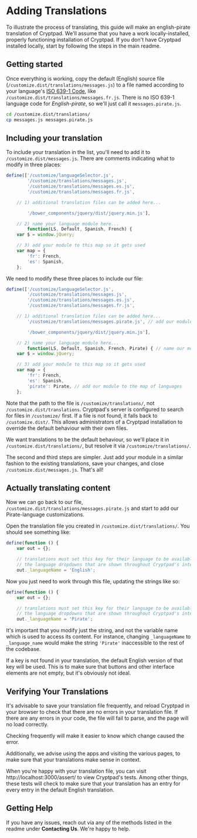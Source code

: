 # Adding Translations

To illustrate the process of translating, this guide will make an english-pirate translation of Cryptpad.
We'll assume that you have a work locally-installed, properly functioning installation of Cryptpad.
If you don't have Cryptpad installed locally, start by following the steps in the main readme.

## Getting started

Once everything is working, copy the default (English) source file (`/customize.dist/translations/messages.js`) to a file named according to your language's [ISO 639-1 Code](https://en.wikipedia.org/wiki/List_of_ISO_639-1_codes), like `/customize.dist/translations/messages.fr.js`.
There is no ISO 639-1 language code for _English-pirate_, so we'll just call it `messages.pirate.js`.

```Bash
cd /customize.dist/translations/
cp messages.js messages.pirate.js
```

## Including your translation

To include your translation in the list, you'll need to add it to `/customize.dist/messages.js`.
There are comments indicating what to modify in three places:

```javascript
define(['/customize/languageSelector.js',
        '/customize/translations/messages.js',
        '/customize/translations/messages.es.js',
        '/customize/translations/messages.fr.js',

    // 1) additional translation files can be added here...

        '/bower_components/jquery/dist/jquery.min.js'],

    // 2) name your language module here...
        function(LS, Default, Spanish, French) {
    var $ = window.jQuery;

    // 3) add your module to this map so it gets used
    var map = {
        'fr': French,
        'es': Spanish,
    };
```

We need to modify these three places to include our file:

```javascript
define(['/customize/languageSelector.js',
        '/customize/translations/messages.js',
        '/customize/translations/messages.es.js',
        '/customize/translations/messages.fr.js',

    // 1) additional translation files can be added here...
        '/customize/translations/messages.pirate.js', // add our module via its path

        '/bower_components/jquery/dist/jquery.min.js'],

    // 2) name your language module here...
        function(LS, Default, Spanish, French, Pirate) { // name our module 'Pirate' for use as a variable
    var $ = window.jQuery;

    // 3) add your module to this map so it gets used
    var map = {
        'fr': French,
        'es': Spanish,
        'pirate': Pirate, // add our module to the map of languages
    };
```

Note that the path to the file is `/customize/translations/`, not `/customize.dist/translations`.
Cryptpad's server is configured to search for files in `/customize/` first.
If a file is not found, it falls back to `/customize.dist/`.
This allows administrators of a Cryptpad installation to override the default behaviour with their own files.

We want translations to be the default behaviour, so we'll place it in `/customize.dist/translations/`, but resolve it via `/customize/translations/`.

The second and third steps are simpler.
Just add your module in a similar fashion to the existing translations, save your changes, and close `/customize.dist/messages.js`.
That's all!


## Actually translating content

Now we can go back to our file, `/customize.dist/translations/messages.pirate.js` and start to add our Pirate-language customizations.

Open the translation file you created in `/customize.dist/translations/`.
You should see something like: 

```javascript
define(function () {
    var out = {};

    // translations must set this key for their language to be available in
    // the language dropdowns that are shown throughout Cryptpad's interface
    out._languageName = 'English';
```

Now you just need to work through this file, updating the strings like so:

```javascript
define(function () {
    var out = {};

    // translations must set this key for their language to be available in
    // the language dropdowns that are shown throughout Cryptpad's interface
    out._languageName = 'Pirate';
```

It's important that you modify just the string, and not the variable name which is used to access its content.
For instance, changing `_languageName` to `_language_name` would make the string `'Pirate'` inaccessible to the rest of the codebase.

If a key is not found in your translation, the default English version of that key will be used.
This is to make sure that buttons and other interface elements are not empty, but it's obviously not ideal.

## Verifying Your Translations

It's advisable to save your translation file frequently, and reload Cryptpad in your browser to check that there are no errors in your translation file.
If there are any errors in your code, the file will fail to parse, and the page will no load correctly.

Checking frequently will make it easier to know which change caused the error.

Additionally, we advise using the apps and visiting the various pages, to make sure that your translations make sense in context.

When you're happy with your translation file, you can visit http://localhost:3000/assert/ to view Cryptpad's tests.
Among other things, these tests will check to make sure that your translation has an entry for every entry in the default English translation.

## Getting Help

If you have any issues, reach out via any of the methods listed in the readme under **Contacting Us**.
We're happy to help.


